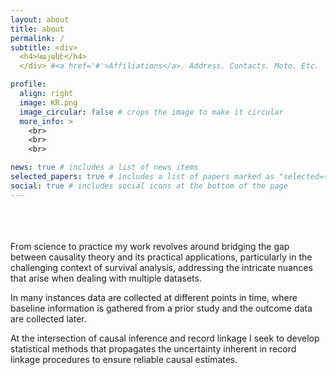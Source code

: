 ```yaml
---
layout: about
title: about
permalink: /
subtitle: <div>
  <h4>Կայանէ</h4>
  </div> #<a href='#'>Affiliations</a>. Address. Contacts. Moto. Etc.

profile:
  align: right
  image: KR.png
  image_circular: false # crops the image to make it circular
  more_info: >
    <br>
    <br>
    <br>

news: true # includes a list of news items
selected_papers: true # includes a list of papers marked as "selected={true}"
social: true # includes social icons at the bottom of the page
---
```


<br>
<br>
<br>
From science to practice my work revolves around bridging the gap between causality theory and its practical applications, particularly in the challenging context of survival analysis, addressing the intricate nuances that arise when dealing with multiple datasets.

In many instances data are collected at different points in time, where baseline information is gathered from a prior study and the outcome data are collected later.

At the intersection of causal inference and record linkage I seek to develop statistical methods that propagates the uncertainty inherent in record linkage procedures to ensure reliable causal estimates.
